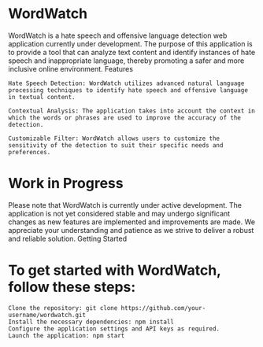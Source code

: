 # WordWatch

WordWatch is a hate speech and offensive language detection web application currently under development. The purpose of this application is to provide a tool that can analyze text content and identify instances of hate speech and inappropriate language, thereby promoting a safer and more inclusive online environment.
Features

    Hate Speech Detection: WordWatch utilizes advanced natural language processing techniques to identify hate speech and offensive language in textual content.

    Contextual Analysis: The application takes into account the context in which the words or phrases are used to improve the accuracy of the detection.

    Customizable Filter: WordWatch allows users to customize the sensitivity of the detection to suit their specific needs and preferences.

# Work in Progress

Please note that WordWatch is currently under active development. The application is not yet considered stable and may undergo significant changes as new features are implemented and improvements are made. We appreciate your understanding and patience as we strive to deliver a robust and reliable solution.
Getting Started

# To get started with WordWatch, follow these steps:

    Clone the repository: git clone https://github.com/your-username/wordwatch.git
    Install the necessary dependencies: npm install
    Configure the application settings and API keys as required.
    Launch the application: npm start
